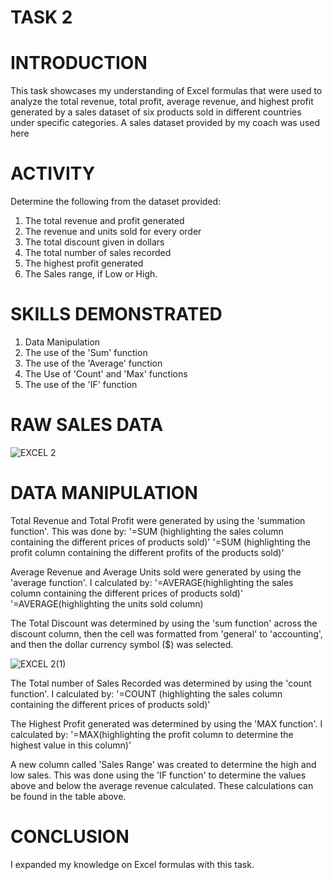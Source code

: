 # TASK 2

# INTRODUCTION

This task showcases my understanding of Excel formulas that were used to analyze the total revenue, total profit, average revenue, and highest profit generated by a sales dataset of six products sold in different countries under specific categories. A sales dataset provided by my coach was used here

# ACTIVITY

Determine the following from the dataset provided:
1. The total revenue and profit generated
2. The revenue and units sold for every order
3. The total discount given in dollars
4. The total number of sales recorded
5. The highest profit generated
6. The Sales range, if Low or High.

# SKILLS DEMONSTRATED

1. Data Manipulation
2. The use of the 'Sum' function
3. The use of the 'Average' function
4. The Use of 'Count' and 'Max' functions
5. The use of the 'IF' function

# RAW SALES DATA

![EXCEL 2](https://github.com/SheyGreene/DATA-ANALYSIS-SKILLS/blob/main/EXCEL%202.png)

# DATA MANIPULATION

Total Revenue and Total Profit were generated by using the 'summation function'. 
This was done by:
'=SUM (highlighting the sales column containing the different prices of products sold)'
'=SUM (highlighting the profit column containing the different profits of the products sold)'

Average Revenue and Average Units sold were generated by using the 'average function'.
I calculated by:
'=AVERAGE(highlighting the sales column containing the different prices of products sold)'
'=AVERAGE(highlighting the units sold column)

The Total Discount was determined by using the 'sum function' across the discount column, then the cell was formatted from 'general' to 'accounting', and then the dollar currency symbol ($) was selected.

![EXCEL 2(1)](https://github.com/SheyGreene/DATA-ANALYSIS-SKILLS/blob/main/EXCEL%202(1).png)

The Total number of Sales Recorded was determined by using the 'count function'.
I calculated by:
'=COUNT (highlighting the sales column containing the different prices of products sold)'

The Highest Profit generated was determined by using the 'MAX function'.
I calculated by:
'=MAX(highlighting the profit column to determine the highest value in this column)'

A new column called 'Sales Range' was created to determine the high and low sales. This was done using the 'IF function' to determine the values above and below the average revenue calculated.
These calculations can be found in the table above.

# CONCLUSION
I expanded my knowledge on Excel formulas with this task.


